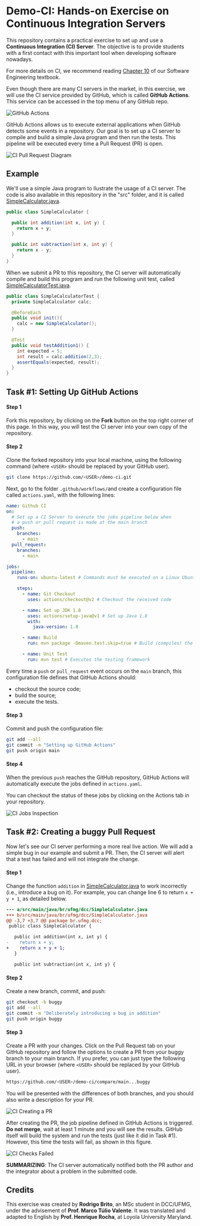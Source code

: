 # Demo-CI: Hands-on Exercise on Continuous Integration Servers

This repository contains a practical exercise to set up and use a **Continuous Integration (CI) Server**. The objective is to provide students with a first contact with this important tool when developing software nowadays.

For more details on CI, we recommend reading [Chapter 10](https://softengbook.org/) of our Software Engineering textbook.

Even though there are many CI servers in the market, in this exercise, we will use the CI service provided by GitHub, which is called **GitHub Actions**. This service can be accessed in the top menu of any GitHub repo.

![GitHub Actions](./images/ci-github-actions.png)

GitHub Actions allows us to execute external applications when GitHub detects some events in a repository. Our goal is to set up a CI server to compile and build a simple Java program and then run the tests. This pipeline will be executed every time a Pull Request (PR) is open.

![CI Pull Request Diagram](./images/ci-pull-request-diagram.png)

## Example

We'll use a simple Java program to llustrate the usage of a CI server. The code is also available in this repository in the "src" folder, and it is called [SimpleCalculator.java](./src/main/java/br/ufmg/dcc/SimpleCalculator.java).

```java
public class SimpleCalculator {

  public int addition(int x, int y) {
    return x + y;
  }

  public int subtraction(int x, int y) {
    return x - y;
  }
}
```
When we submit a PR to this repository, the CI server will automatically compile and build this program and run the following unit test, called [SimpleCalculatorTest.java](./src/test/java/br/ufmg/dcc/SimpleCalculatorTest.java).

```java
public class SimpleCalculatorTest {
  private SimpleCalculator calc;

  @BeforeEach
  public void init(){
    calc = new SimpleCalculator();
  }

  @Test
  public void testAddition1() {
    int expected = 5;
    int result = calc.addition(2,3);
    assertEquals(expected, result);
  }
}
```

## Task #1: Setting Up GitHub Actions

#### Step 1

Fork this repository, by clicking on the **Fork** button on the top right corner of this page. In this way, you will test the CI server into your own copy of the repository.

#### Step 2

Clone the forked repository into your local machine, using the following command (where `<USER>` should be replaced by your GitHub user).

```bash
git clone https://github.com/<USER>/demo-ci.git
```

Next, go to the folder `.github/workflows/`and create a configuration file called `actions.yaml`, with the following lines:

```yaml
name: Github CI
on:
  # Set up a CI Server to execute the jobs pipeline below when 
  # a push or pull request is made at the main branch
  push:
    branches:
      - main
  pull_request:
    branches:
      - main

jobs:
  pipeline:
    runs-on: ubuntu-latest # Commands must be executed on a Linux Ubuntu OS

    steps:
      - name: Git Checkout
        uses: actions/checkout@v2 # Checkout the received code 

      - name: Set up JDK 1.8
        uses: actions/setup-java@v1 # Set up Java 1.8
        with:
          java-version: 1.8

      - name: Build
        run: mvn package -Dmaven.test.skip=true # Build (compiles) the source code

      - name: Unit Test
        run: mvn test # Executes the testing framework 
```

Every time a `push` or `pull_request` event occurs on the `main` branch, this configuration file defines that GitHub Actions should:

- checkout the source code;
- build the source;
- execute the tests.

#### Step 3

Commit and push the configuration file:

```bash
git add --all
git commit -m "Setting up GitHub Actions"
git push origin main
```

#### Step 4

When the previous `push` reaches the GitHub repository, GitHub Actions will automatically execute the jobs defined in `actions.yaml`.

You can checkout the status of these jobs by clicking on the Actions tab in your repository.

![CI Jobs Inspection](./images/ci-setup-github-actions.png)


## Task #2: Creating a buggy Pull Request

Now let's see our CI server performing a more real live action. We will add a simple bug in our example and submit a PR. Then, the CI server will alert that a test has failed and will not integrate the change.

#### Step 1

Change the function `addition` in [SimpleCalculator.java](./src/main/java/br/ufmg/dcc/SimpleCalculator.java) to work incorrectly (i.e., introduce a bug on it). For example, you can change line 6 to return `x + y + 1`, as detailed below.

```diff
--- a/src/main/java/br/ufmg/dcc/SimpleCalculator.java
+++ b/src/main/java/br/ufmg/dcc/SimpleCalculator.java
@@ -3,7 +3,7 @@ package br.ufmg.dcc;
 public class SimpleCalculator {

   public int addition(int x, int y) {
-    return x + y;
+    return x + y + 1;
   }

   public int subtraction(int x, int y) {
```

#### Step 2

Create a new branch, commit, and push:

```bash
git checkout -b buggy
git add --all
git commit -m "Deliberately introducing a bug in addition"
git push origin buggy
```

#### Step 3

Create a PR with your changes. Click on the Pull Request tab on your GitHub repository and follow the options to create a PR from your buggy branch to your main branch. If you prefer, you can just type the following URL in your browser (where `<USER>` should be replaced by your GitHub user).

```bash
https://github.com/<USER>/demo-ci/compare/main...buggy
```  
You will be presented with the differences of both branches, and you should also write a description for your PR.

![CI Creating a PR](./images/ci-creating-pull-request.png)

After creating the PR, the job pipeline defined in GitHub Actions is triggered. **Do not merge**, wait at least 1 minute and you will see the results. GitHub itself will build the system and run the tests (just like it did in Task #1). However, this time the tests will fail, as shown in this figure.

![CI Checks Failed](./images/ci-checks-failed.png)

**SUMMARIZING**: The CI server automatically notified both the PR author and the integrator about a problem in the submitted code.

## Credits

This exercise was created by **Rodrigo Brito**, an MSc student in DCC/UFMG, under the advisement of **Prof. Marco Túlio Valente**. It was translated and adapted to English by **Prof. Henrique Rocha**, at Loyola University Maryland. 
